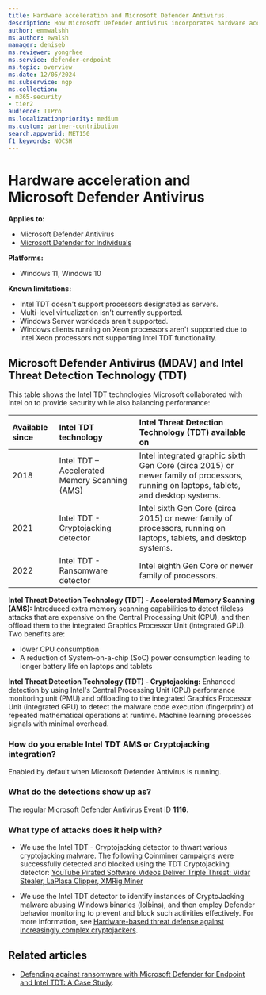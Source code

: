 ```yaml
---
title: Hardware acceleration and Microsoft Defender Antivirus.
description: How Microsoft Defender Antivirus incorporates hardware acceleration and Microsoft Defender Antivirus.
author: emmwalshh
ms.author: ewalsh
manager: deniseb
ms.reviewer: yongrhee
ms.service: defender-endpoint
ms.topic: overview
ms.date: 12/05/2024
ms.subservice: ngp
ms.collection: 
- m365-security
- tier2
audience: ITPro
ms.localizationpriority: medium
ms.custom: partner-contribution
search.appverid: MET150
f1 keywords: NOCSH
---
```


# Hardware acceleration and Microsoft Defender Antivirus

**Applies to:**

- Microsoft Defender Antivirus
- [Microsoft Defender for Individuals](https://www.microsoft.com/en-us/microsoft-365/microsoft-defender-for-individuals?msockid=0f1c3b9963366db31ba02e78621b6c1e#Overview)

**Platforms:**

- Windows 11, Windows 10

**Known limitations:**

- Intel TDT doesn't support processors designated as servers.
- Multi-level virtualization isn't currently supported.
- Windows Server workloads aren't supported.
- Windows clients running on Xeon processors aren't supported due to Intel Xeon processors not supporting Intel TDT functionality.

## Microsoft Defender Antivirus (MDAV) and Intel Threat Detection Technology (TDT)

This table shows the Intel TDT technologies Microsoft collaborated with Intel on to provide security while also balancing performance:

|Available since |Intel TDT technology | Intel Threat Detection Technology (TDT) available on|
|:---|:---|:---|
|2018|Intel TDT – Accelerated Memory Scanning (AMS)|Intel integrated graphic sixth Gen Core (circa 2015) or newer family of processors, running on laptops, tablets, and desktop systems.|
|2021|Intel TDT - Cryptojacking detector| Intel sixth Gen Core (circa 2015) or newer family of processors, running on laptops, tablets, and desktop systems.|
|2022|Intel TDT - Ransomware detector| Intel eighth Gen Core or newer family of processors.|

**Intel Threat Detection Technology (TDT) - Accelerated Memory Scanning (AMS):** Introduced extra memory scanning capabilities to detect fileless attacks that are expensive on the Central Processing Unit (CPU), and then offload them to the integrated Graphics Processor Unit (integrated GPU). Two benefits are:

- lower CPU consumption
- A reduction of System-on-a-chip (SoC) power consumption leading to longer battery life on laptops and tablets

**Intel Threat Detection Technology (TDT) - Cryptojacking:** Enhanced detection by using Intel's Central Processing Unit (CPU) performance monitoring unit (PMU) and offloading to the integrated Graphics Processor Unit (integrated GPU) to detect the malware code execution (fingerprint) of repeated mathematical operations at runtime. Machine learning processes signals with minimal overhead.

### How do you enable Intel TDT AMS or Cryptojacking integration?

Enabled by default when Microsoft Defender Antivirus is running.

### What do the detections show up as?

The regular Microsoft Defender Antivirus Event ID **1116**.

### What type of attacks does it help with?

- We use the Intel TDT - Cryptojacking detector to thwart various cryptojacking malware. The following Coinminer campaigns were successfully detected and blocked using the TDT Cryptojacking detector: [YouTube Pirated Software Videos Deliver Triple Threat: Vidar Stealer, LaPlasa Clipper, XMRig Miner](https://www.fortinet.com/blog/threat-research/youtube-pirated-software-videos-deliver-triple-threat-vidar-stealer-laplas-clipper-xmrig-miner)

- We use the Intel TDT detector to identify instances of CryptoJacking malware abusing Windows binaries (lolbins), and then employ Defender behavior monitoring to prevent and block such activities effectively. For more information, see [Hardware-based threat defense against increasingly complex cryptojackers](https://www.microsoft.com/security/blog/2022/08/18/hardware-based-threat-defense-against-increasingly-complex-cryptojackers/).

## Related articles

- [Defending against ransomware with Microsoft Defender for Endpoint and Intel TDT: A Case Study](https://techcommunity.microsoft.com/t5/microsoft-defender-for-endpoint/defending-against-ransomware-with-microsoft-defender-for/ba-p/3243941).
